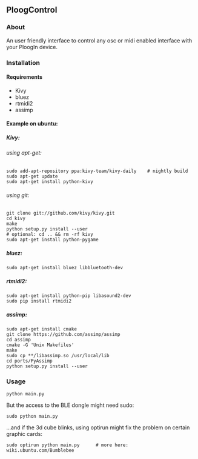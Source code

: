 ## PloogControl

### About

An user friendly interface to control any osc or midi enabled interface
with your PloogIn device.

### Installation

#### Requirements

- Kivy
- bluez
- rtmidi2
- assimp

#### Example on ubuntu:

##### Kivy:

###### using apt-get:

    sudo add-apt-repository ppa:kivy-team/kivy-daily    # nightly build
    sudo apt-get update
    sudo apt-get install python-kivy

###### using git:

    git clone git://github.com/kivy/kivy.git
    cd kivy
    make
    python setup.py install --user
    # optional: cd .. && rm -rf kivy
    sudo apt-get install python-pygame

##### bluez:

    sudo apt-get install bluez libbluetooth-dev

##### rtmidi2:

    sudo apt-get install python-pip libasound2-dev
    sudo pip install rtmidi2

##### assimp:

    sudo apt-get install cmake
    git clone https://github.com/assimp/assimp
    cd assimp
    cmake -G 'Unix Makefiles'
    make
    sudo cp **/libassimp.so /usr/local/lib
    cd ports/PyAssimp
    python setup.py install --user

### Usage

    python main.py


But the access to the BLE dongle might need sudo:

    sudo python main.py

...and if the 3d cube blinks, using optirun might fix the problem on certain graphic cards:

    sudo optirun python main.py      # more here: wiki.ubuntu.com/Bumblebee

